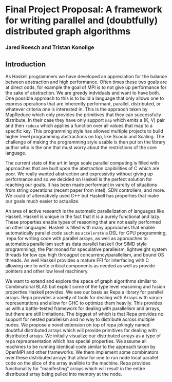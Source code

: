 # Final Project Proposal: A framework for writing parallel and (doubtfully) distributed graph algorithms
### Jared Roesch and Tristan Konolige

## Introduction
As Haskell programmers we have developed an appreciation for the balance between abstraction and high performance. Often times these two goals are at direct odds, for example the goal of MPI is to not give up performance for the sake of abstraction. We are greedy indviduals and want to have both. One possible approach to this is to build a language that only allows one to express operations that are inherently performant, parallel, distributed, or whatever criteria one is interested in. This is the appraoch taken by MapReduce which only provides the primitives that they can successfully distribute. In their case they have only support `map` which emits a (K, V) pair and then `reduce` which applies a function over all values that map to a specific key. This programming style has allowed multiple projects to build higher level programming abstractions on top, like Scoobi and Scaling. The challenge of making the programming style usable is then put on the library author who is the one that must worry about the restrictions of the core language. 

The current state of the art in large scale parallel computing is filled with approaches that are built upon the abstraction capibilities of C which are poor. We really wanted abstraction and expressivity without giving up performance and so we decided on Haskell is the perfect solution for reaching our goals. It has been made performant in vareity of situations from string operations (recent paper from intel), SDN controllers, and more. We could of alternatively used C++ but Haskell has properties that make our goals much easier to actualize.

An area of active research is the automatic parallelization of languages like Haskell. Haskell is unique in the fact that it is a purely functional and lazy. These properties enable types of reasoning that are not easily performed on other languages. Haskell is filled with many approaches that enable automatically parallel code such as `accelerate` a DSL for GPU programming, `repa for writing code with parallel arrays, as well as approaches to automatica parallelism such as data parallel haskell (for SIMD style programming), the Par monad for speculative paralleism, lightweight system threads for low cpu high througput concurrency/parallelism, and bound OS threads. As well Haskell provides a mature FFI for interfacing with C allowing one to write critical components as needed as well as provide pointers and other low level machinery. 

We want to extend and explore the space of graph algorithms similar to Combinatorial BLAS but exploit some of the type level reasoning and fusion properties Haskell provides. We see our basis as Repa a library for parallel arrays. Repa provides a vareity of tools for dealing with Arrays with varyin representations and allow for GHC to optimize them heavily. This provides us with a battle-tested framework for dealing with parallelism and arrays, but there are still limitations. The biggest of which is that Repa provides no support for nested parallelism and no way to distribute across multiple nodes. We propose a novel extension on top of repa jokingly named doubtful distributed arrays which will provide primitives for dealing with distributed arrays. We initially visualize our distributed arrays as a type of repa repreprsentation which has special properties. We assume all machines to be running identical code similar to the approach taken by OpenMPI and other frameworks. We them implement some combinators over these distributed arrays that allow for one to run node local parallel code on the slice of the array avalible to the machine. Repa provides functionality for "manifesting" arrays which will result in the entire distributed array being pulled into memory at the node. 


